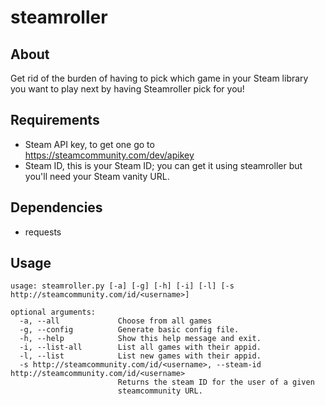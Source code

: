 # steamroller

## About

Get rid of the burden of having to pick which game in your Steam library you want to play next by having Steamroller pick for you!

## Requirements

* Steam API key, to get one go to https://steamcommunity.com/dev/apikey
* Steam ID, this is your Steam ID; you can get it using steamroller but you'll need your Steam vanity URL.

## Dependencies

* requests

## Usage

```
usage: steamroller.py [-a] [-g] [-h] [-i] [-l] [-s http://steamcommunity.com/id/<username>]

optional arguments:
  -a, --all             Choose from all games
  -g, --config          Generate basic config file.
  -h, --help            Show this help message and exit.
  -i, --list-all        List all games with their appid.
  -l, --list            List new games with their appid.
  -s http://steamcommunity.com/id/<username>, --steam-id http://steamcommunity.com/id/<username>
                        Returns the steam ID for the user of a given
                        steamcommunity URL.
```